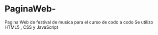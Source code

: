 # PaginaWeb-
Pagina Web de festival de musica para el curso de codo a codo 
Se utilizo HTML5 , CSS y JavaScript
